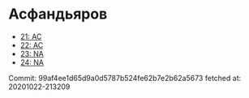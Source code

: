 # Асфандьяров
- [21: AC](21.md)
- [22: AC](22.md)
- [23: NA](23.md)
- [24: NA](24.md)

Commit: 99af4ee1d65d9a0d5787b524fe62b7e2b62a5673
 fetched at: 20201022-213209
